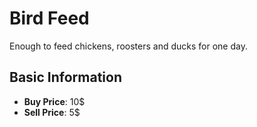 # Bird Feed

Enough to feed chickens, roosters and ducks for one day.

## Basic Information

- **Buy Price**: 10$
- **Sell Price**: 5$